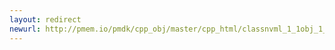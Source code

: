 ```yaml
---
layout: redirect
newurl: http://pmem.io/pmdk/cpp_obj/master/cpp_html/classnvml_1_1obj_1_1allocator-members.html
---
```

